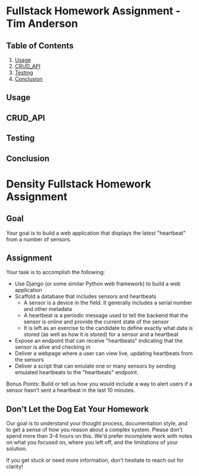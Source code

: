 # Fullstack Homework Assignment - Tim Anderson

## Table of Contents

1. [Usage](#Usage)
1. [CRUD_API](#CRUD_API)
1. [Testing](#Testing)
1. [Conclusion](#Conclusion)

## Usage

## CRUD_API

## Testing

## Conclusion


# Density Fullstack Homework Assignment

## Goal
Your goal is to build a web application that displays the latest "heartbeat" from a number of sensors.

## Assignment
Your task is to accomplish the following:
- Use Django (or some similar Python web framework) to build a web application
- Scaffold a database that includes sensors and heartbeats
    - A sensor is a device in the field.  It generally includes a serial number and other metadata
    - A heartbeat is a periodic message used to tell the backend that the sensor is online and provide the current state of the sensor
    - It is left as an exercise to the candidate to define exactly what data is stored (as well as how it is stored) for a sensor and a heartbeat 
- Expose an endpoint that can receive "heartbeats" indicating that the sensor is alive and checking in
- Deliver a webpage where a user can view live, updating heartbeats from the sensors
- Deliver a script that can emulate one or many sensors by sending emulated heartbeats to the "heartbeats" endpoint.

Bonus Points: Build or tell us how you would include a way to alert users if a sensor hasn’t sent a heartbeat in the last 10 minutes.

## Don't Let the Dog Eat Your Homework
Our goal is to understand your thought process, documentation style, and to get a sense of how you reason about a complex system. Please don't spend more than 3-4 hours on this. We'd prefer incomplete work with notes on what you focused on, where you left off, and the limitations of your solution.

If you get stuck or need more information, don't hesitate to reach out for clarity!
